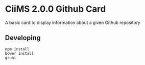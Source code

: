 # CiiMS 2.0.0 Github Card

A basic card to display information about a given Github repository

## Developing

```
npm install
bower install
grunt
```